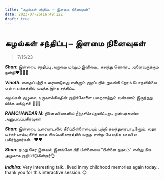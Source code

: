```yaml
---
title: "கழல்கள் சந்திப்பு – இளமை நினைவுகள்"
date: 2023-07-26T16:49:12Z
draft: true
---
```


# கழல்கள் சந்திப்பு – இளமை நினைவுகள்
> 7/15/23

***Shan***: இன்றைய சந்திப்பு அருமை மற்றும் இனிமை.. கலந்து கொண்ட அனைவருக்கும் நன்றி♥️🙏🙏🙏

***Vinoth***: எதைப்பற்றி உரையாடுவது என்னும் குழப்பதில் துவங்கி நேரம் போதவில்லை என்ற ஏக்கத்தில் முடிந்த இந்த சந்திப்பு.

கழல்கள் குழுவை உருவாக்கியதின் குறிக்கோளை பறைசாற்றும் வண்ணம் இருந்தது மிக்க மகிழ்ச்சி 🙏🙏🙏

***RAMCHANDAR M***: நினைவலைகளில் நீந்தச்செய்துவிட்டது.. நண்பர்களின் அனுபவப்பகிர்வுகள் 

***Shan***: இன்றைய உரையாடலில் கீரிப்பிள்ளையையும் பற்றி கலந்துரையாடினோம்.  லதா டீச்சர் பாம்பு கீரிக் கதை சிலப்பதிகாரத்தில் வருது என்று மேலதிக தகவலை பகிர்ந்தார்கள்.. ♥️♥️

***Shan***: நமது சேர இளவல்  இளங்கோ கீரி பிள்ளையை “பிள்ளை நகுலம்”  என்று மிக அழகாக குறிப்பிடுகின்றார்👌

***Indhira***: Very interesting talk.. lived in my childhood memories again today.. thank you for this interactive session..😊
